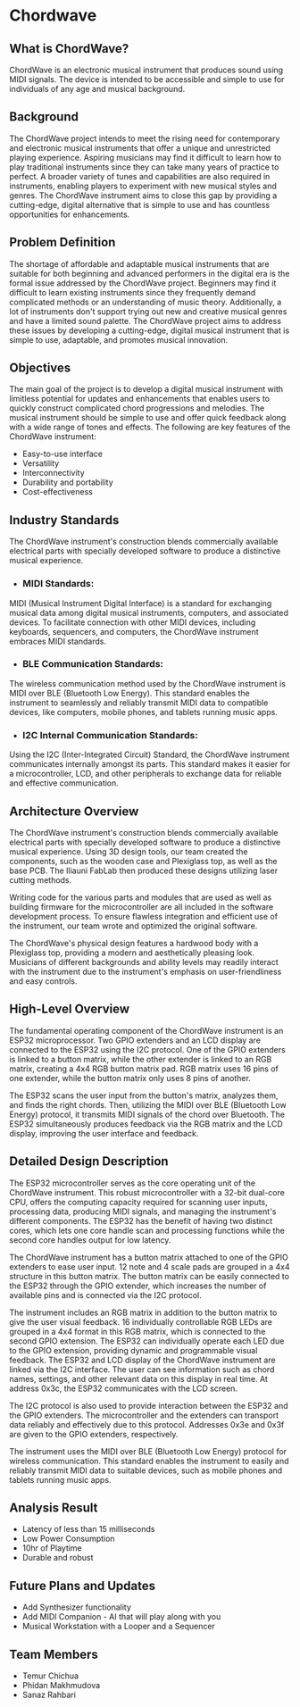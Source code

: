 # Chordwave


## What is ChordWave?

C﻿hordWave is an electronic musical instrument that produces sound using MIDI signals. The device is intended to be accessible and simple to use for individuals of any age and musical background.


## Background

The ChordWave project intends to meet the rising need for contemporary and electronic musical instruments that offer a unique and unrestricted playing experience. Aspiring musicians may find it difficult to learn how to play traditional instruments since they can take many years of practice to perfect. A broader variety of tunes and capabilities are also required in instruments, enabling players to experiment with new musical styles and genres.  The ChordWave instrument aims to close this gap by providing a cutting-edge, digital alternative that is simple to use and has countless opportunities for enhancements.


## Problem Definition

The shortage of affordable and adaptable musical instruments that are suitable for both beginning and advanced performers in the digital era is the formal issue addressed by the ChordWave project. Beginners may find it difficult to learn existing instruments since they frequently demand complicated methods or an understanding of music theory. Additionally, a lot of instruments don't support trying out new and creative musical genres and have a limited sound palette. The ChordWave project aims to address these issues by developing a cutting-edge, digital musical instrument that is simple to use, adaptable, and promotes musical innovation.


## Objectives

The main goal of the project is to develop a digital musical instrument with limitless potential for updates and enhancements that enables users to quickly construct complicated chord progressions and melodies. The musical instrument should be simple to use and offer quick feedback along with a wide range of tones and effects. The following are key features of the ChordWave instrument:

- Easy-to-use interface
- Versatility
- Interconnectivity
- Durability and portability
- Cost-effectiveness


## Industry Standards

The ChordWave instrument's construction blends commercially available electrical parts with specially developed software to produce a distinctive musical experience. 

- ### MIDI Standards:
MIDI (Musical Instrument Digital Interface) is a standard for exchanging musical data among digital musical instruments, computers, and associated devices. To facilitate connection with other MIDI devices, including keyboards, sequencers, and computers, the ChordWave instrument embraces MIDI standards.

- ### BLE Communication Standards:
The wireless communication method used by the ChordWave instrument is MIDI over BLE (Bluetooth Low Energy). This standard enables the instrument to seamlessly and reliably transmit MIDI data to compatible devices, like computers, mobile phones, and tablets running music apps.

- ### I2C Internal Communication Standards:
Using the I2C (Inter-Integrated Circuit) Standard, the ChordWave instrument communicates internally amongst its parts. This standard makes it easier for a microcontroller, LCD, and other peripherals to exchange data for reliable and effective communication.


## Architecture Overview

The ChordWave instrument's construction blends commercially available electrical parts with specially developed software to produce a distinctive musical experience. Using 3D design tools, our team created the components, such as the wooden case and Plexiglass top, as well as the base PCB. The Iliauni FabLab then produced these designs utilizing laser cutting methods.

Writing code for the various parts and modules that are used as well as building firmware for the microcontroller are all included in the software development process. To ensure flawless integration and efficient use of the instrument, our team wrote and optimized the original software.

The ChordWave's physical design features a hardwood body with a Plexiglass top, providing a modern and aesthetically pleasing look. Musicians of different backgrounds and ability levels may readily interact with the instrument due to the instrument's emphasis on user-friendliness and easy controls.


## High-Level Overview

The fundamental operating component of the ChordWave instrument is an ESP32 microprocessor. Two GPIO extenders and an LCD display are connected to the ESP32 using the I2C protocol. One of the GPIO extenders is linked to a button matrix, while the other extender is linked to an RGB matrix, creating a 4x4 RGB button matrix pad. RGB matrix uses 16  pins of one extender, while the button matrix only uses 8 pins of another.

The ESP32 scans the user input from the button's matrix, analyzes them, and finds the right chords. Then, utilizing the MIDI over BLE (Bluetooth Low Energy) protocol, it transmits MIDI signals of the chord over Bluetooth. The ESP32 simultaneously produces feedback via the RGB matrix and the LCD display, improving the user interface and feedback.


## Detailed Design Description

The ESP32 microcontroller serves as the core operating unit of the ChordWave instrument. This robust microcontroller with a 32-bit dual-core CPU, offers the computing capacity required for scanning user inputs, processing data, producing MIDI signals, and managing the instrument's different components. The ESP32 has the benefit of having two distinct cores, which lets one core handle scan and processing functions while the second core handles output for low latency.

The ChordWave instrument has a button matrix attached to one of the GPIO extenders to ease user input. 12 note and 4 scale pads are grouped in a 4x4 structure in this button matrix. The button matrix can be easily connected to the ESP32 through the GPIO extender, which increases the number of available pins and is connected via the I2C protocol.

The instrument includes an RGB matrix in addition to the button matrix to give the user visual feedback. 16 individually controllable RGB LEDs are grouped in a 4x4 format in this RGB matrix, which is connected to the second GPIO extension. The ESP32 can individually operate each LED due to the GPIO extension, providing dynamic and programmable visual feedback.
The ESP32 and LCD display of the ChordWave instrument are linked via the I2C interface. The user can see information such as chord names, settings, and other relevant data on this display in real time. At address 0x3c, the ESP32 communicates with the LCD screen.

The I2C protocol is also used to provide interaction between the ESP32 and the GPIO extenders. The microcontroller and the extenders can transport data reliably and effectively due to this protocol. Addresses 0x3e and 0x3f are given to the GPIO extenders, respectively.

The instrument uses the MIDI over BLE (Bluetooth Low Energy) protocol for wireless communication. This standard enables the instrument to easily and reliably transmit MIDI data to suitable devices, such as mobile phones and tablets running music apps. 


## Analysis Result

- Latency of less than 15 milliseconds
- Low Power Consumption
- 10hr of Playtime
- Durable and robust


## Future Plans and Updates

- Add Synthesizer functionality
- Add MIDI Companion - AI that will play along with you
- Musical Workstation with a Looper and a Sequencer


## Team Members

- Temur Chichua
- Phidan Makhmudova
- Sanaz Rahbari 
  

